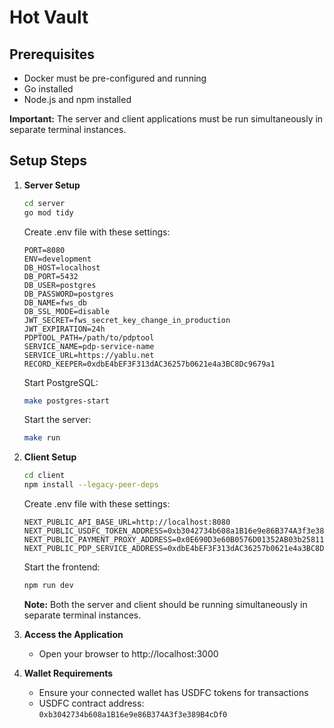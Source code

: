# Hot Vault

## Prerequisites

- Docker must be pre-configured and running
- Go installed
- Node.js and npm installed

**Important:** The server and client applications must be run simultaneously in separate terminal instances.

## Setup Steps

1. **Server Setup**

   ```bash
   cd server
   go mod tidy
   ```

   Create .env file with these settings:

   ```
   PORT=8080
   ENV=development
   DB_HOST=localhost
   DB_PORT=5432
   DB_USER=postgres
   DB_PASSWORD=postgres
   DB_NAME=fws_db
   DB_SSL_MODE=disable
   JWT_SECRET=fws_secret_key_change_in_production
   JWT_EXPIRATION=24h
   PDPTOOL_PATH=/path/to/pdptool
   SERVICE_NAME=pdp-service-name
   SERVICE_URL=https://yablu.net
   RECORD_KEEPER=0xdbE4bEF3F313dAC36257b0621e4a3BC8Dc9679a1
   ```

   Start PostgreSQL:

   ```bash
   make postgres-start
   ```

   Start the server:

   ```bash
   make run
   ```

2. **Client Setup**

   ```bash
   cd client
   npm install --legacy-peer-deps
   ```

   Create .env file with these settings:

   ```
   NEXT_PUBLIC_API_BASE_URL=http://localhost:8080
   NEXT_PUBLIC_USDFC_TOKEN_ADDRESS=0xb3042734b608a1B16e9e86B374A3f3e389B4cDf0
   NEXT_PUBLIC_PAYMENT_PROXY_ADDRESS=0x0E690D3e60B0576D01352AB03b258115eb84A047
   NEXT_PUBLIC_PDP_SERVICE_ADDRESS=0xdbE4bEF3F313dAC36257b0621e4a3BC8Dc9679a1
   ```

   Start the frontend:

   ```bash
   npm run dev
   ```

   **Note:** Both the server and client should be running simultaneously in separate terminal instances.

3. **Access the Application**

   - Open your browser to http://localhost:3000

4. **Wallet Requirements**
   - Ensure your connected wallet has USDFC tokens for transactions
   - USDFC contract address: `0xb3042734b608a1B16e9e86B374A3f3e389B4cDf0`

